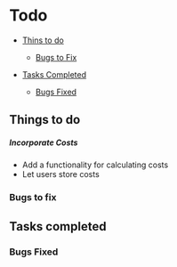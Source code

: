 # Todo

- [Thins to do](#things-to-do)
    - [Bugs to Fix](#bugs-to-fix)
        
- [Tasks Completed](#tasks-completed)
    - [Bugs Fixed](#bugs-fixed)

## Things to do

##### Incorporate Costs

- Add a functionality for calculating costs
- Let users store costs


### Bugs to fix


## Tasks completed

### Bugs Fixed